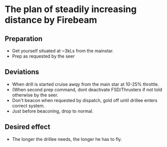 # The plan of steadily increasing distance by Firebeam   
    
## Preparation    
* Get yourself situated at ~3kLs from the mainstar.    
* Prep as requested by the seer

## Deviations
* When drill is started cruise awqy from the main star at 10-25% throttle.   
* (When second prep command, dont deactivate FSD/Thrusters if not told otherwise by the seer.    
* Don't beacon when requested by dispatch, gold off until drillee enters correct system.   
* Just before beaconing, drop to normal.    
## Desired effect
* The longer the drillee needs, the longer he has to fly.    
